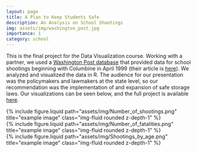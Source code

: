 ```yaml
---
layout: page
title: A Plan to Keep Students Safe
description: An Analysis on School Shootings
img: assets/img/washington_post.jpg
importance: 1
category: school
---
```



This is the final project for the Data Visualization course. Working with a partner, we used a [Washington Post database](https://github.com/washingtonpost/data-school-shootings) that provided data for school shootings beginning with Columbine in April 1999 (their article is [here](https://www.washingtonpost.com/graphics/2018/local/school-shootings-database/)). We analyzed and visualized the data in R. The audience for our presentation was the policymakers and lawmakers at the state level, so our recommendation was the implementation of and expansion of safe storage laws. Our visualizations can be seen below, and the full project is available [here](https://github.com/annaclarkson1/annaclarkson1.github.io/blob/master/_projects/DATA%20502%20-%20An%20Analysis%20on%20School%20Shootings.pdf).  

<div class="row justify-content-sm-center">
    <div class="col-sm-6 mt-3 mt-md-0">
        {% include figure.liquid path="assets/img/Number_of_shootings.png" title="example image" class="img-fluid rounded z-depth-1" %}
    </div>
    <div class="col-sm-6 mt-3 mt-md-0">
        {% include figure.liquid path="assets/img/Number_of_fatalities.png" title="example image" class="img-fluid rounded z-depth-1" %}
    </div>
        <div class="col-sm-6 mt-3 mt-md-0">
        {% include figure.liquid path="assets/img/Shootings_by_age.png" title="example image" class="img-fluid rounded z-depth-1" %}
    </div>
</div>
